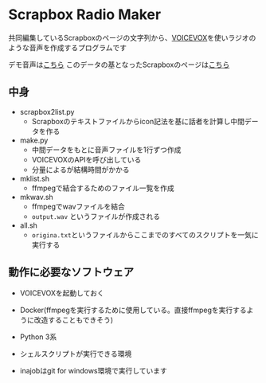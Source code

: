 # Scrapbox Radio Maker

共同編集しているScrapboxのページの文字列から、[VOICEVOX](https://voicevox.hiroshiba.jp/)を使いラジオのような音声を作成するプログラムです

デモ音声は[こちら](demo/scrapbox-radio-maker.mp3)
このデータの基となったScrapboxのページは[こちら](https://scrapbox.io/inajob/Scrapbox%E3%83%A9%E3%82%B8%E3%82%AA)

## 中身

- scrapbox2list.py
  - Scrapboxのテキストファイルからicon記法を基に話者を計算し中間データを作る
- make.py
  - 中間データをもとに音声ファイルを1行ずつ作成
  - VOICEVOXのAPIを呼び出している
  - 分量によるが結構時間がかかる
- mklist.sh
  - ffmpegで結合するためのファイル一覧を作成
- mkwav.sh
  - ffmpegでwavファイルを結合
  - `output.wav` というファイルが作成される
- all.sh
  - `origina.txt`というファイルからここまでのすべてのスクリプトを一気に実行する

## 動作に必要なソフトウェア

- VOICEVOXを起動しておく
- Docker(ffmpegを実行するために使用している。直接ffmpegを実行するように改造することもできそう)
- Python 3系
- シェルスクリプトが実行できる環境

- inajobはgit for windows環境で実行しています
